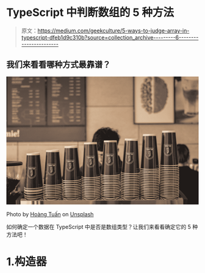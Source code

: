 # TypeScript 中判断数组的 5 种方法

> 原文：<https://medium.com/geekculture/5-ways-to-judge-array-in-typescript-dfeb1d9c310b?source=collection_archive---------6----------------------->

## 我们来看看哪种方式最靠谱？

![](img/c9004e2d80b0c7525be19d45cd0dc1a3.png)

Photo by [Hoàng Tuấn](https://unsplash.com/@blingcoffee?utm_source=medium&utm_medium=referral) on [Unsplash](https://unsplash.com?utm_source=medium&utm_medium=referral)

如何确定一个数据在 TypeScript 中是否是数组类型？让我们来看看确定它的 5 种方法吧！

# 1.构造器